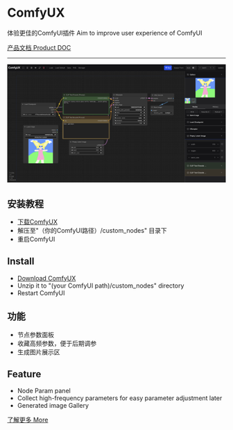 ComfyUX
=======
体验更佳的ComfyUI插件 
Aim to improve user experience of ComfyUI

[产品文档 Product DOC](https://y3bpnk8e3u.feishu.cn/docx/RFIrd1kcbotTa7xqis5cKiKhnRf)

-----------
![ComfyUX](screenshot1.png)

## 安装教程
- [下载ComfyUX](https://github.com/googincheng/ComfyUX/release/latest/)
- 解压至"（你的ComfyUI路径）/custom_nodes" 目录下
- 重启ComfyUI

## Install
- [Download ComfyUX](https://github.com/googincheng/ComfyUX/release/latest/)
- Unzip it to "(your ComfyUI path)/custom_nodes" directory
- Restart ComfyUI

## 功能
- 节点参数面板
- 收藏高频参数，便于后期调参
- 生成图片展示区

## Feature
- Node Param panel
- Collect high-frequency parameters for easy parameter adjustment later
- Generated image Gallery

[了解更多 More](https://y3bpnk8e3u.feishu.cn/docx/RFIrd1kcbotTa7xqis5cKiKhnRf)
